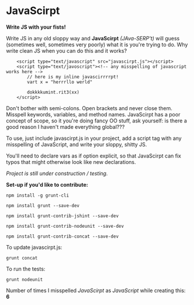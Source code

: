 # JavaScirpt

**Write JS with your fists!**

Write JS in any old sloppy way and **JavaScirpt** *(JAva-SERP't)* will guess (sometimes well, sometimes very poorly) what it is you're trying to do. Why write clean JS when you can do this and it works?

~~~
    <script type="text/javascript" src="javascirpt.js"></script>   
    <script type="text/javoscript"><!-- any misspelling of javascript works here -->
        // here is my inline javascirrrrpt!
        vart x = "herrrllo werld"

        dokkkkumint.rit3(xx)
    </script>
~~~

Don't bother with semi-colons. Open brackets and never close them. Misspell keywords, variables, and method names. JavaScirpt has a poor concept of scope, so it you're doing fancy OO stuff, ask yourself: is there a good reason I haven't made everything global???

To use, just include javascirpt.js in your project, add a script tag with any misspelling of JavaScript, and write your sloppy, shitty JS.

You'll need to declare vars as if option explicit, so that JavaScirpt can fix typos that might otherwise look like new declarations.

*Project is still under construction / testing.*

**Set-up if you'd like to contribute:**

~~~
npm install -g grunt-cli

npm install grunt --save-dev

npm install grunt-contrib-jshint --save-dev

npm install grunt-contrib-nodeunit --save-dev

npm install grunt-contrib-concat --save-dev
~~~


To update javascirpt.js:
~~~
grunt concat
~~~

To run the tests:
~~~
grunt nodeunit
~~~

Number of times I misspelled *JavaScirpt* as *JavaScript* while creating this: **6**

